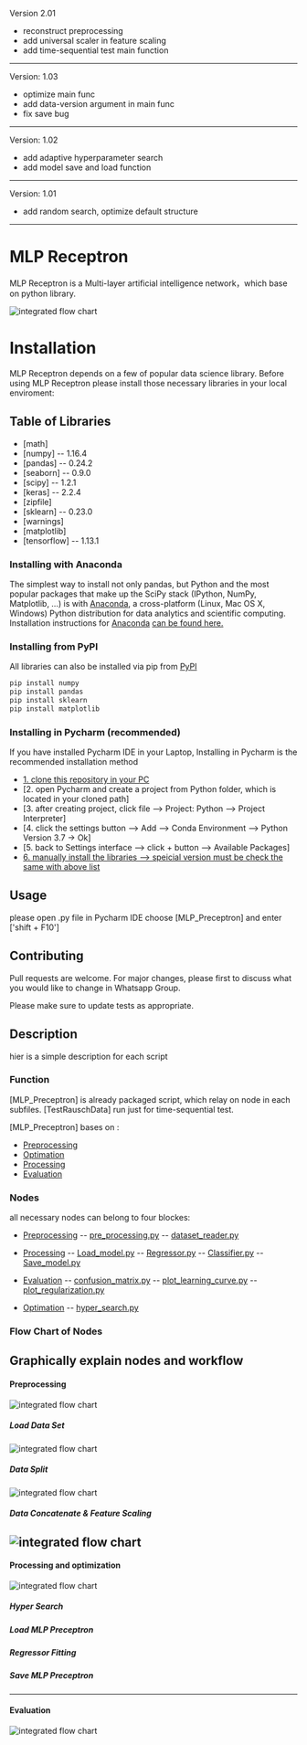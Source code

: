 Version 2.01
- reconstruct preprocessing
- add universal scaler in feature scaling
- add time-sequential test main function
----------------------------------------
Version: 1.03
- optimize main func
- add data-version argument in main func
- fix save bug
----------------------------------------
Version: 1.02
- add adaptive hyperparameter search
- add model save and load function
----------------------------------------
Version: 1.01
- add random search, optimize default structure
----------------------------------------
# MLP Receptron
MLP Receptron is a Multi-layer artificial intelligence network，which base on python library.

![integrated flow chart](https://github.com/Cc-bugwriter/ARP_LBF/blob/master/Edraw/png/Block%20Schaltbild(Reihefolge).png)

# Installation
MLP Receptron depends on a few of popular data science library. 
Before using MLP Receptron please install those necessary libraries in your local enviroment:
## Table of Libraries
- [math]
- [numpy] -- 1.16.4
- [pandas] -- 0.24.2
- [seaborn] -- 0.9.0
- [scipy] -- 1.2.1
- [keras] -- 2.2.4
- [zipfile]
- [sklearn] -- 0.23.0
- [warnings]
- [matplotlib]
- [tensorflow] -- 1.13.1

### Installing with Anaconda
The simplest way to install not only pandas, but Python and the most popular packages that make up the SciPy stack (IPython, NumPy, Matplotlib, …) is with [Anaconda](https://www.anaconda.com/distribution/), a cross-platform (Linux, Mac OS X, Windows) Python distribution for data analytics and scientific computing.
Installation instructions for [Anaconda](https://www.anaconda.com/distribution/) [can be found here.](https://docs.continuum.io/anaconda/install/)

### Installing from PyPI
All libraries can also be installed via pip from [PyPI](https://pypi.org/)
```bash
pip install numpy
pip install pandas
pip install sklearn
pip install matplotlib
```

### Installing in Pycharm (recommended)
If you have installed Pycharm IDE in your Laptop, Installing in Pycharm is the recommended installation method
- [1. clone this repository in your PC](https://github.com/Cc-bugwriter/ARP_LBF.git)
- [2. open Pycharm and create a project from Python folder, which is located in your cloned path]
- [3. after creating project, click file --> Project: Python --> Project Interpreter]
- [4. click the settings button --> Add --> Conda Environment --> Python Version 3.7 -> Ok]
- [5. back to Settings interface --> click  +  button --> Available Packages]
- [6. manually install the libraries --> speicial version must be check the same with above list ](#TableofLibraries)

## Usage
please open .py file in Pycharm IDE
choose [MLP_Preceptron] and enter ['shift + F10']

## Contributing
Pull requests are welcome. For major changes, please first to discuss what you would like to change in Whatsapp Group.

Please make sure to update tests as appropriate.

## Description
hier is a simple description for each script
### Function
[MLP_Preceptron] is already packaged script, which relay on node in each subfiles.
[TestRauschData] run just for time-sequential test.

[MLP_Preceptron] bases on :
- [Preprocessing](https://github.com/Cc-bugwriter/ARP_LBF/tree/master/Python/Preprocessing)
- [Optimation](https://github.com/Cc-bugwriter/ARP_LBF/tree/master/Python/Optimation)
- [Processing](https://github.com/Cc-bugwriter/ARP_LBF/tree/master/Python/Processing)
- [Evaluation](https://github.com/Cc-bugwriter/ARP_LBF/tree/master/Python/Evaluation)

### Nodes
all necessary nodes can belong to four blockes:
- [Preprocessing](https://github.com/Cc-bugwriter/ARP_LBF/tree/master/Python/Preprocessing)
-- [pre_processing.py](https://github.com/Cc-bugwriter/ARP_LBF/blob/master/Python/Preprocessing/pre_processing.py)
-- [dataset_reader.py](https://github.com/Cc-bugwriter/ARP_LBF/blob/master/Python/Preprocessing/dataset_reader.py)

- [Processing](https://github.com/Cc-bugwriter/ARP_LBF/tree/master/Python/Processing)
-- [Load_model.py](https://github.com/Cc-bugwriter/ARP_LBF/blob/master/Python/Processing/Load_model.py)
-- [Regressor.py](https://github.com/Cc-bugwriter/ARP_LBF/blob/master/Python/Processing/Regressor.py)
-- [Classifier.py](https://github.com/Cc-bugwriter/ARP_LBF/blob/master/Python/Processing/Classifier.py)
-- [Save_model.py](https://github.com/Cc-bugwriter/ARP_LBF/blob/master/Python/Processing/Save_model.py)

- [Evaluation](https://github.com/Cc-bugwriter/ARP_LBF/tree/master/Python/Evaluation)
-- [confusion_matrix.py](https://github.com/Cc-bugwriter/ARP_LBF/blob/master/Python/Evaluation/confusion_matrix.py)
-- [plot_learning_curve.py](https://github.com/Cc-bugwriter/ARP_LBF/blob/master/Python/Evaluation/plot_learning_curve.py)
-- [plot_regularization.py](https://github.com/Cc-bugwriter/ARP_LBF/blob/master/Python/Evaluation/plot_regularization.py)

- [Optimation](https://github.com/Cc-bugwriter/ARP_LBF/tree/master/Python/Optimation)
-- [hyper_search.py](https://github.com/Cc-bugwriter/ARP_LBF/blob/master/Python/Optimation/hyper_search.py)

### Flow Chart of Nodes
Graphically explain nodes and workflow
----------------------------------------
#### Preprocessing
![integrated flow chart](https://github.com/Cc-bugwriter/ARP_LBF/blob/master/Edraw/png/Block%20Schaltbild(Reihefolge)_Preprocessing.png)
##### Load Data Set
![integrated flow chart](https://github.com/Cc-bugwriter/ARP_LBF/blob/master/Edraw/png/Preprocessing/Prepro_1_Load%20Data%20set.png)
##### Data Split
![integrated flow chart](https://github.com/Cc-bugwriter/ARP_LBF/blob/master/Edraw/png/Preprocessing/Prepro_3_neu_Data%20split.png)
##### Data Concatenate & Feature Scaling
![integrated flow chart](https://github.com/Cc-bugwriter/ARP_LBF/blob/master/Edraw/png/Preprocessing/Prepro_4_neu_Feature%20Scaling_neu.png)
----------------------------------------
#### Processing and optimization
![integrated flow chart](https://github.com/Cc-bugwriter/ARP_LBF/blob/master/Edraw/png/Block%20Schaltbild(Reihefolge)_Processing.png)
##### Hyper Search
##### Load MLP Preceptron
##### Regressor Fitting
##### Save MLP Preceptron
----------------------------------------
#### Evaluation
![integrated flow chart](https://github.com/Cc-bugwriter/ARP_LBF/blob/master/Edraw/png/Block%20Schaltbild(Reihefolge)_Evaluation.png)

